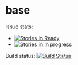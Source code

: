 # base

Issue stats:
* [![Stories in Ready](https://badge.waffle.io/localghost/base.png?label=ready&title=Ready)](https://waffle.io/localghost/base)
* [![Stories in In progress](https://badge.waffle.io/localghost/base.png?label=in%20progress&title=In%20progress)](https://waffle.io/localghost/base)

Build status: [![Build Status](https://travis-ci.org/localghost/base.svg)](https://travis-ci.org/localghost/base)
